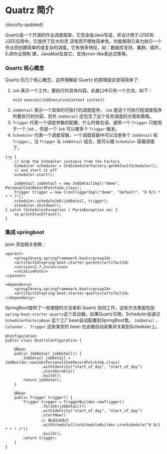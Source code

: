 # Quatrz 简介
{docsify-updated}

Quartz是一个开源的作业调度框架，它完全由Java写成，并设计用于J2SE和J2EE应用中。它提供了巨大的灵 活性而不牺牲简单性。你能够用它来为执行一个作业而创建简单的或复杂的调度。它有很多特征，如：数据库支持，集群，插件，EJB作业预构 建，JavaMail及其它，支持cron-like表达式等等。

### Quartz 核心概念
Quartz 的几个核心概念，这样理解起 Quartz 的原理就会变得简单了:
1. `Job` 表示一个工作，要执行的具体内容。此接口中只有一个方法，如下：
   ```
   void execute(JobExecutionContext context)
   ```
2. `JobDetail` 表示一个具体的可执行的调度程序， `Job` 是这个可执行程调度程序所要执行的内容，另外 `JobDetail` 还包含了这个任务调度的方案和策略。
3. `Trigger` 代表一个调度参数的配置，什么时候去调。通常一个 `Trigger` 只能用于一个 `Job` ，但是一个 `Job` 可以被多个 `Trigger` 触发。
4. `Scheduler` 代表一个调度容器，一个调度容器中可以注册多个 `JobDetail` 和 `Trigger` 。当 `Trigger` 与 `JobDetail` 组合，就可以被 `Scheduler` 容器调度了。

```
try {
	// Grab the Scheduler instance from the Factory
	Scheduler scheduler = StdSchedulerFactory.getDefaultScheduler();
	// and start it off
	scheduler.start();

	JobDetail jobDetail = new JobDetailImpl("demo", PersonalChatRecordFetchJob.class);
	Trigger trigger = new CronTriggerImpl("demo", "default", "0 0/1 * * * ?");
	scheduler.scheduleJob(jobDetail, trigger);
    scheduler.shutdown();
} catch (SchedulerException | ParseException se) {
	se.printStackTrace();
}
```

### 集成 springboot
pom 添加相关依赖：
```
<parent>
	<groupId>org.springframework.boot</groupId>
	<artifactId>spring-boot-starter-parent</artifactId>
	<version>2.7.2</version>
	<relativePath/>
</parent>

<dependency>
	<groupId>org.springframework.boot</groupId>
	<artifactId>spring-boot-starter-quartz</artifactId>
</dependency>
```

SpringBoot提供了一些便捷的方法来和 Quartz 协同工作，这些方法里面包括`spring-boot-starter-quartz`这个启动器。如果Quartz可用，Scheduler会通过 `SchedulerFactoryBean` 这个工厂bean自动配置到SpringBoot里。
`JobDetail` 、 `Calendar` 、 `Trigger` 这些类型的 bean 也会被自动采集并关联到Scheduler上。

```
@Configuration
public class QuatrzConfiguration {

    @Bean
    public JobDetail jobDetail() {
        JobDetail jobDetail = JobBuilder.newJob(PersonalChatRecordFetchJob.class)
                .withIdentity("start_of_day", "start_of_day")
                .storeDurably()
                .build();
        return jobDetail;
    }

    @Bean
    public Trigger trigger() {
        Trigger trigger = TriggerBuilder.newTrigger()
                .forJob(jobDetail())
                .withIdentity("start_of_day", "start_of_day")
                .startNow()
                // 每天0点执行
                .withSchedule(CronScheduleBuilder.cronSchedule("0 0/1 * * * ?"))
                .build();
        return trigger;
    }
}
```